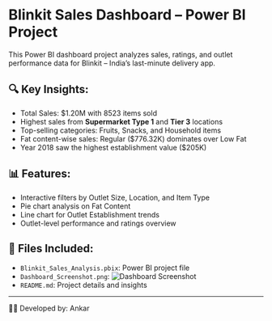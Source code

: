 # Blinkit Sales Dashboard – Power BI Project

This Power BI dashboard project analyzes sales, ratings, and outlet performance data for Blinkit – India’s last-minute delivery app.

## 🔍 Key Insights:
- Total Sales: $1.20M with 8523 items sold
- Highest sales from **Supermarket Type 1** and **Tier 3** locations
- Top-selling categories: Fruits, Snacks, and Household items
- Fat content-wise sales: Regular ($776.32K) dominates over Low Fat
- Year 2018 saw the highest establishment value ($205K)

## 📊 Features:
- Interactive filters by Outlet Size, Location, and Item Type
- Pie chart analysis on Fat Content
- Line chart for Outlet Establishment trends
- Outlet-level performance and ratings overview

## 📁 Files Included:
- `Blinkit_Sales_Analysis.pbix`: Power BI project file
- `Dashboard_Screenshot.png`: ![Dashboard Screenshot](https://github.com/Ankar-G/Blinkit_Analysis_PowerBI/blob/main/Screenshot%202025-06-09%20114936.png.png)
- `README.md`: Project details and insights

---

👨‍💻 Developed by: Ankar
